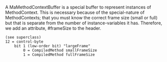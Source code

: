 A MaMethodContextBuffer is a special buffer to represent instances of MethodContext.  This is necessary because of the special-nature of MethodContexts; that you must know the correct frame size (small or full) but that is separate from the number of instance-variables it has.  Therefore, we add an attribute, #frameSize to the header.

	(see superclass)
	12 = control-byte
		bit 1 (low-order bit) "largeFrame"
			0 = CompiledMethod smallFrameSize
			1 = CompiledMethod fullFrameSize